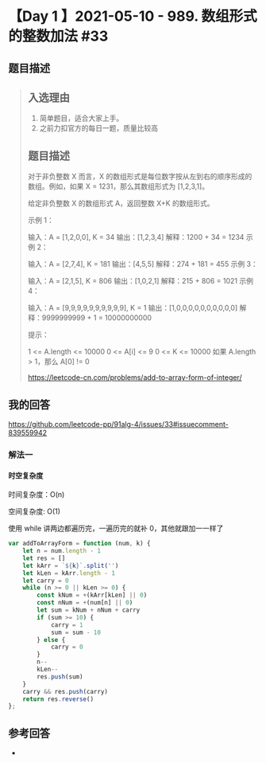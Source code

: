# 【Day 1 】2021-05-10 - 989. 数组形式的整数加法 #33

## 题目描述

> ## 入选理由
>
> 1. 简单题目，适合大家上手。
> 2. 之前力扣官方的每日一题，质量比较高
>
> ## 题目描述
>
> 对于非负整数 X 而言，X 的数组形式是每位数字按从左到右的顺序形成的数组。例如，如果 X = 1231，那么其数组形式为 [1,2,3,1]。
>
> 给定非负整数 X 的数组形式 A，返回整数 X+K 的数组形式。
>
> 示例 1：
>
> 输入：A = [1,2,0,0], K = 34
> 输出：[1,2,3,4]
> 解释：1200 + 34 = 1234
> 示例 2：
>
> 输入：A = [2,7,4], K = 181
> 输出：[4,5,5]
> 解释：274 + 181 = 455
> 示例 3：
>
> 输入：A = [2,1,5], K = 806
> 输出：[1,0,2,1]
> 解释：215 + 806 = 1021
> 示例 4：
>
> 输入：A = [9,9,9,9,9,9,9,9,9,9], K = 1
> 输出：[1,0,0,0,0,0,0,0,0,0,0]
> 解释：9999999999 + 1 = 10000000000
>
> 提示：
>
> 1 <= A.length <= 10000
> 0 <= A[i] <= 9
> 0 <= K <= 10000
> 如果 A.length > 1，那么 A[0] != 0
>
> https://leetcode-cn.com/problems/add-to-array-form-of-integer/

## 我的回答

https://github.com/leetcode-pp/91alg-4/issues/33#issuecomment-839559942

### 解法一

#### 时空复杂度

时间复杂度：O(n)

空间复杂度: O(1)

使用 while 讲两边都遍历完，一遍历完的就补 0，其他就跟加一一样了

```JavaScript
var addToArrayForm = function (num, k) {
    let n = num.length - 1
    let res = []
    let kArr = `${k}`.split('')
    let kLen = kArr.length - 1
    let carry = 0
    while (n >= 0 || kLen >= 0) {
        const kNum = +(kArr[kLen] || 0)
        const nNum = +(num[n] || 0)
        let sum = kNum + nNum + carry
        if (sum >= 10) {
            carry = 1
            sum = sum - 10
        } else {
            carry = 0
        }
        n--
        kLen--
        res.push(sum)
    }
    carry && res.push(carry)
    return res.reverse()
};
```

## 参考回答

-